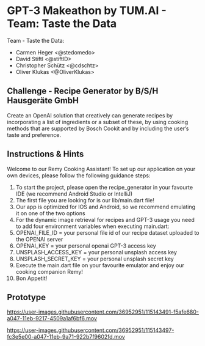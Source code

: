 # GPT-3 Makeathon by TUM.AI - Team: Taste the Data
Team - Taste the Data: 
- Carmen Heger <@stedomedo>
- David Stiftl <@stiftlD>
- Christopher Schütz <@cdschtz>
- Oliver Klukas <@OliverKlukas>

## Challenge - Recipe Generator by B/S/H Hausgeräte GmbH
Create an OpenAI solution that creatively can generate recipes by incorporating a list of ingredients or a subset of these, by using cooking methods that are supported by Bosch Cookit and by including the user’s taste and preference.

## Instructions & Hints
Welcome to our Remy Cooking Assistant! To set up our application on your own devices, please follow the following guidance steps:
1. To start the project, please open the recipe_generator in your favourte IDE (we recommend Android Studio or IntelliJ)
2. The first file you are looking for is our lib/main.dart file!
3. Our app is optimized for IOS and Android, so we recommend emulating it on one of the two options
4. For the dynamic image retrieval for recipes and GPT-3 usage you need to add four environment variables when executing main.dart:
  1. OPENAI_FILE_ID = your personal file id of our recipe dataset uploaded to the OPENAI server
  2. OPENAI_KEY = your personal openai GPT-3 access key
  3. UNSPLASH_ACCESS_KEY = your personal unsplash access key
  4. UNSPLASH_SECRET_KEY = your personal unsplash secret key
5. Execute the main.dart file on your favourite emulator and enjoy our cooking companion Remy!
6. Bon Appetit!

## Prototype

https://user-images.githubusercontent.com/36952951/115143491-f5afe680-a047-11eb-9217-4509a1af6bf6.mov

https://user-images.githubusercontent.com/36952951/115143497-fc3e5e00-a047-11eb-9a71-922b7f9602fd.mov

